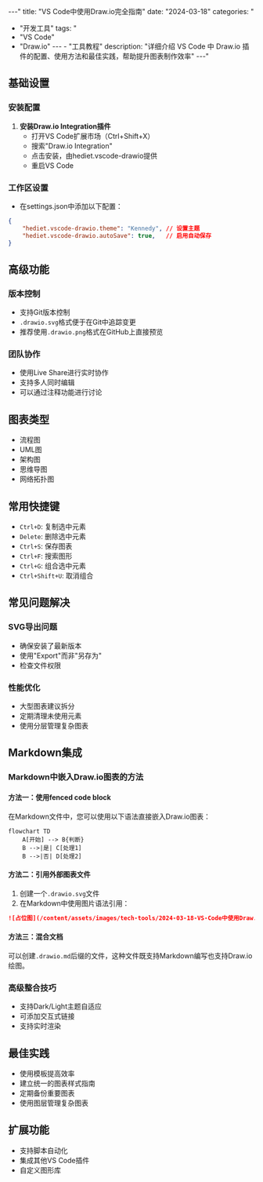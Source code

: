 
---"
title: "VS Code中使用Draw.io完全指南"
date: "2024-03-18"
categories: "
  - "开发工具"
tags: "
  - "VS Code"
  - "Draw.io"
---  - "工具教程"
description: "详细介绍 VS Code 中 Draw.io 插件的配置、使用方法和最佳实践，帮助提升图表制作效率"
---"
## 基础设置

### 安装配置

1. **安装Draw.io Integration插件**
   - 打开VS Code扩展市场（Ctrl+Shift+X）
   - 搜索"Draw.io Integration"
   - 点击安装，由hediet.vscode-drawio提供
   - 重启VS Code

### 工作区设置
- 在settings.json中添加以下配置：
```json
{
    "hediet.vscode-drawio.theme": "Kennedy", // 设置主题
    "hediet.vscode-drawio.autoSave": true,   // 启用自动保存
}
```

## 高级功能

### 版本控制
- 支持Git版本控制
- `.drawio.svg`格式便于在Git中追踪变更
- 推荐使用`.drawio.png`格式在GitHub上直接预览

### 团队协作
- 使用Live Share进行实时协作
- 支持多人同时编辑
- 可以通过注释功能进行讨论

## 图表类型
- 流程图
- UML图
- 架构图
- 思维导图
- 网络拓扑图

## 常用快捷键
- `Ctrl+D`: 复制选中元素
- `Delete`: 删除选中元素
- `Ctrl+S`: 保存图表
- `Ctrl+F`: 搜索图形
- `Ctrl+G`: 组合选中元素
- `Ctrl+Shift+U`: 取消组合

## 常见问题解决

### SVG导出问题
- 确保安装了最新版本
- 使用"Export"而非"另存为"
- 检查文件权限

### 性能优化
- 大型图表建议拆分
- 定期清理未使用元素
- 使用分层管理复杂图表

## Markdown集成

### Markdown中嵌入Draw.io图表的方法

#### 方法一：使用fenced code block
在Markdown文件中，您可以使用以下语法直接嵌入Draw.io图表：

```drawio
flowchart TD
    A[开始] --> B{判断}
    B -->|是| C[处理1]
    B -->|否| D[处理2]
```

#### 方法二：引用外部图表文件
1. 创建一个`.drawio.svg`文件
2. 在Markdown中使用图片语法引用：
```markdown
![占位图](/content/assets/images/tech-tools/2024-03-18-VS-Code中使用Draw.io完全指南/placeholder.png)
```

#### 方法三：混合文档
可以创建`.drawio.md`后缀的文件，这种文件既支持Markdown编写也支持Draw.io绘图。

### 高级整合技巧
- 支持Dark/Light主题自适应
- 可添加交互式链接
- 支持实时渲染

## 最佳实践
- 使用模板提高效率
- 建立统一的图表样式指南
- 定期备份重要图表
- 使用图层管理复杂图表

## 扩展功能
- 支持脚本自动化
- 集成其他VS Code插件
- 自定义图形库

